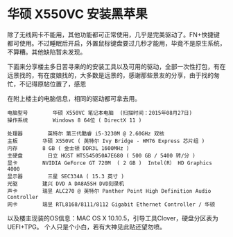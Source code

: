 # 华硕 X550VC 安装黑苹果 

除了无线网卡不能用，其他功能都可正常使用，几乎是完美驱动了。FN+快捷键都可使用。不过睡眠后开启，外置鼠标键盘要过几秒才能用，毕竟不是原生系统，不算糟。其他缺陷暂未发现。

下面来分享楼主多日苦寻来的的安装工具以及可用的驱动，全部一次性打包，有在远景找的，有在度娘找的，大多数是远景的，感谢那些景友的分享，由于找的匆忙，不记得原帖位置了，感恩

在附上楼主的电脑信息，相同的驱动都可拿去用。

```
电脑型号        华硕 X550VC 笔记本电脑  (扫描时间：2015年08月27日)
操作系统        Windows 8 64位 ( DirectX 11 )
        
处理器        英特尔 第三代酷睿 i5-3230M @ 2.60GHz 双核
主板        华硕 X550VC ( 英特尔 Ivy Bridge - HM76 Express 芯片组 )
内存        8 GB ( 金士顿 DDR3L 1600MHz )
主硬盘        日立 HGST HTS545050A7E680 ( 500 GB / 5400 转/分 )
显卡        NVIDIA GeForce GT 720M  ( 2 GB )  Intel(R） HD Graphics 4000
显示器        三星 SEC334A ( 15.3 英寸 )
光驱        建兴 DVD A DA8A5SH DVD刻录机
声卡        瑞昱 ALC270 @ 英特尔 Panther Point High Definition Audio Controller
网卡        瑞昱 RTL8168/8111/8112 Gigabit Ethernet Controller / 华硕
```

以及楼主现装的OS信息：MAC OS X 10.10.5，引导工具Clover，硬盘分区表为UEFI+TPG。
个人只是个小白，若有大神见此贴还望勿喷。